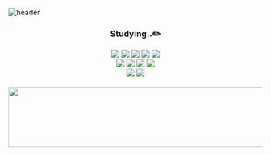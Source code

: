 ![header](https://capsule-render.vercel.app/api?type=waving&color=0:FCFCCD,100:D5F5BD&height=260&section=header&text=Yujeong's%20Github&fontSize=50)

<div align="center">
  
### Studying..✏️

<img src="https://img.shields.io/badge/html5-%23E34F26.svg?&style=flat&logo=html5&logoColor=white" />
<img src="https://img.shields.io/badge/css3-%231572B6.svg?&style=flat&logo=css3&logoColor=white" />
<img src="https://img.shields.io/badge/javascript-%23F7DF1E.svg?&style=flat&logo=javascript&logoColor=black" />
<img src="https://img.shields.io/badge/typescript-%233178C6.svg?&style=flat&logo=typescript&logoColor=white" />
<img src="https://img.shields.io/badge/react-%2361DAFB.svg?&style=flat&logo=react&logoColor=black" />
<br/>
<img src="https://img.shields.io/badge/java-%23007396.svg?&style=flat&logo=java&logoColor=white" />
<img src="https://img.shields.io/badge/springboot-%236DB33F.svg?&style=flat&logo=springboot&logoColor=white" />
<img src="https://img.shields.io/badge/mysql-4479A1.svg?&style=flat&logo=mysql&logoColor=white" />
<img src="https://img.shields.io/badge/redis-FF4438.svg?&style=flat&logo=redis&logoColor=white" />
<br/>
<img src="https://img.shields.io/badge/git-%23F05032.svg?&style=flat&logo=git&logoColor=white" />
<img src="https://img.shields.io/badge/github-%23181717.svg?&style=flat&logo=github&logoColor=white" />
<br/>
<br/>

<a href="https://www.gitanimals.org/en_US?utm_medium=image&utm_source=yujeong430&utm_content=line">
  <img
    src="https://render.gitanimals.org/lines/yujeong430"
    width="600"
    height="120"
  />
</a>
</div>

